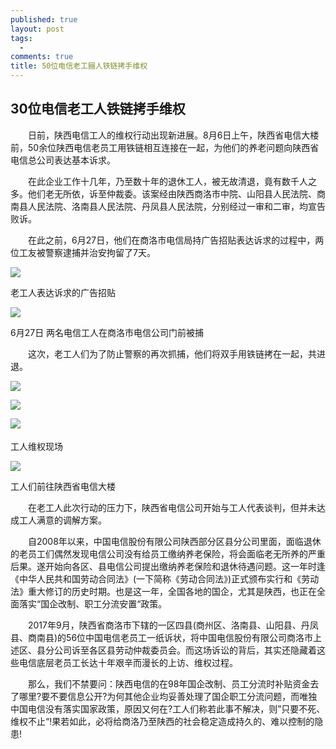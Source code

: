```yaml
---
published: true
layout: post
tags:
  -  
comments: true
title: 50位电信老工圝人铁链拷手维权
---
```

## 30位电信老工人铁链拷手维权

　　日前，陕西电信工人的维权行动出现新进展。8月6日上午，陕西省电信大楼前，50余位陕西电信老员工用铁链相互连接在一起，为他们的养老问题向陕西省电信总公司表达基本诉求。

　　在此企业工作十几年，乃至数十年的退休工人，被无故清退，竟有数千人之多。他们老无所依，诉至仲裁委。该案经由陕西商洛市中院、山阳县人民法院、商南县人民法院、洛南县人民法院、丹凤县人民法院，分别经过一审和二审，均宣告败诉。

　　在此之前，6月27日，他们在商洛市电信局持广告招贴表达诉求的过程中，两位工友被警察逮捕并治安拘留了7天。

![](https://i.imgur.com/J8byqJZ.jpg)

老工人表达诉求的广告招贴

![](http://wx3.sinaimg.cn/mw690/0060lm7Tly1fu248nn7f6j30ka0b9402.jpg)

6月27日 两名电信工人在商洛市电信公司门前被捕

　　这次，老工人们为了防止警察的再次抓捕，他们将双手用铁链拷在一起，共进退。
  
![](http://wx2.sinaimg.cn/mw690/0060lm7Tly1fu248nctklj30m80gowg3.jpg)

![](http://wx4.sinaimg.cn/mw690/0060lm7Tly1fu248ncu7uj30m80gojth.jpg)

![](http://wx4.sinaimg.cn/mw690/0060lm7Tly1fu248nccwvj30ku0bcgmo.jpg)
　　

工人维权现场


![](http://wx3.sinaimg.cn/mw690/0060lm7Tly1fu248nvv6ej30m80gognc.jpg)


工人们前往陕西省电信大楼

　　在老工人此次行动的压力下，陕西省电信公司开始与工人代表谈判，但并未达成工人满意的调解方案。

　　自2008年以来，中国电信股份有限公司陕西部分区县分公司里面，面临退休的老员工们偶然发现电信公司没有给员工缴纳养老保险，将会面临老无所养的严重后果。遂开始向各区、县电信公司提出缴纳养老保险和退休待遇问题。这一年时逢《中华人民共和国劳动合同法》(一下简称《劳动合同法》)正式颁布实行和《劳动法》重大修订的历史时期。也是这一年，全国各地的国企，尤其是陕西，也正在全面落实“国企改制、职工分流安置“政策。

　　2017年9月，陕西省商洛市下辖的一区四县(商州区、洛南县、山阳县、丹凤县、商南县)的56位中国电信老员工一纸诉状，将中国电信股份有限公司商洛市上述区、县分公司诉至各区县劳动仲裁委员会。而这场诉讼的背后，其实还隐藏着这些电信底层老员工长达十年艰辛而漫长的上访、维权过程。

　　那么，我们不禁要问：陕西电信的在98年国企改制、员工分流时补贴资金去了哪里?要不要信息公开?为何其他企业均妥善处理了国企职工分流问题，而唯独中国电信没有落实国家政策，原因又何在?工人们称若此事不解决，则”只要不死、维权不止“!果若如此，必将给商洛乃至陕西的社会稳定造成持久的、难以控制的隐患!
